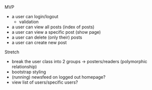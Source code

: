 MVP
- a user can login/logout
    - validation
- a user can view all posts (index of posts)
- a user can view a specific post (show page)
- a user can delete (only their) posts
- a user can create new post

Stretch 
- break the user class into 2 groups -> posters/readers (polymorphic relationship)
- bootstrap styling
- (running) newsfeed on logged out homepage?
- view list of users/specific users?
